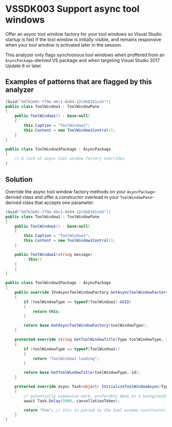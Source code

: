 # VSSDK003 Support async tool windows

Offer an async tool window factory for your tool windows so Visual Studio startup
is fast if the tool window is initially visible, and remains responsive when your
tool window is activated later in the session.

This analyzer only flags synchronous tool windows when proffered from an `AsyncPackage`-derived
VS package and when targeting Visual Studio 2017 Update 6 or later.

## Examples of patterns that are flagged by this analyzer

```csharp
[Guid("bd7b3e0c-f79e-46c1-8a04-12cbb8161ce5")]
public class ToolWindow1 : ToolWindowPane
{
    public ToolWindow1() : base(null)
    {
        this.Caption = "ToolWindow1";
        this.Content = new ToolWindow1Control();
    }
}

public class ToolWindow1Package : AsyncPackage
{
    // A lack of async tool window factory overrides
}
```

## Solution

Override the async tool window factory methods on your `AsyncPackage`-derived class
and offer a constructor overload in your `ToolWindowPane`-derived class that accepts one parameter.

```csharp
[Guid("bd7b3e0c-f79e-46c1-8a04-12cbb8161ce5")]
public class ToolWindow1 : ToolWindowPane
{
    public ToolWindow1() : base(null)
    {
        this.Caption = "ToolWindow1";
        this.Content = new ToolWindow1Control();
    }

    public ToolWindow1(string message)
        : this()
    {
    }
}

public class ToolWindow1Package : AsyncPackage
{
    public override IVsAsyncToolWindowFactory GetAsyncToolWindowFactory(Guid toolWindowType)
    {
        if (toolWindowType == typeof(ToolWindow1).GUID)
        {
            return this;
        }

        return base.GetAsyncToolWindowFactory(toolWindowType);
    }

    protected override string GetToolWindowTitle(Type toolWindowType, int id)
    {
        if (toolWindowType == typeof(ToolWindow1))
        {
            return "ToolWindow1 loading";
        }

        return base.GetToolWindowTitle(toolWindowType, id);
    }

    protected override async Task<object> InitializeToolWindowAsync(Type toolWindowType, int id, CancellationToken cancellationToken)
    {
        // potentially expensive work, preferably done on a background thread where possible.
        await Task.Delay(5000, cancellationToken);

        return "foo"; // this is passed to the tool window constructor
    }
}
```
